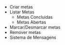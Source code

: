 - Criar metas
- Listar Metas
    - Metas Concluidas
    - Metas Abertas
- Marcar/Desmarcar metas
- Remover metas
- Sistema de Mensagens